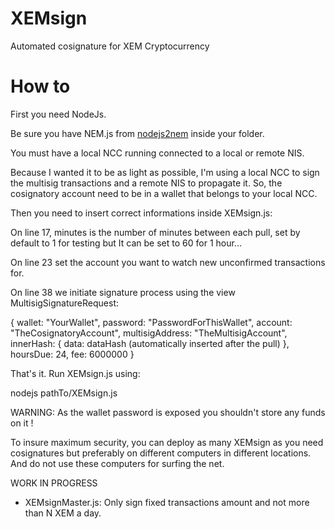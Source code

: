 # XEMsign
Automated cosignature for XEM Cryptocurrency

# How to

First you need NodeJs.

Be sure you have NEM.js from <a href="https://github.com/NewEconomyMovement/nodejs2nem" target="_blank">nodejs2nem</a> inside your folder.

You must have a local NCC running connected to a local or remote NIS.

Because I wanted it to be as light as possible, I'm using a local NCC to sign the multisig transactions and a remote NIS to propagate it.
So, the cosignatory account need to be in a wallet that belongs to your local NCC.

Then you need to insert correct informations inside XEMsign.js:

On line 17, minutes is the number of minutes between each pull, set by default to 1 for testing but It can be set to 60 for 1 hour...

On line 23 set the account you want to watch new unconfirmed transactions for.

On line 38 we initiate signature process using the view MultisigSignatureRequest:

{
wallet: "YourWallet",
password: "PasswordForThisWallet",
account: "TheCosignatoryAccount",
multisigAddress: "TheMultisigAccount",
innerHash: {
                data: dataHash (automatically inserted after the pull)
            },
hoursDue: 24,
fee: 6000000
}

That's it. Run XEMsign.js using:

nodejs pathTo/XEMsign.js

WARNING: As the wallet password is exposed you shouldn't store any funds on it !

To insure maximum security, you can deploy as many XEMsign as you need cosignatures but preferably on different computers in different locations. And do not use these computers for surfing the net.

WORK IN PROGRESS
- XEMsignMaster.js: Only sign fixed transactions amount and not more than N XEM a day.
